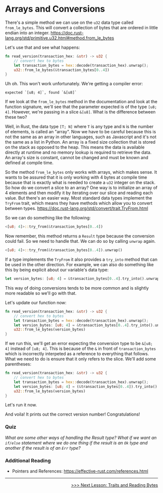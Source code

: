 # Arrays and Conversions

There's a simple method we can use on the `u32` data type called `from_le_bytes`. This will convert a collection of bytes that are ordered in little endian into an integer. https://doc.rust-lang.org/std/primitive.u32.html#method.from_le_bytes

Let's use that and see what happens:

```rust
fn read_version(transaction_hex: &str) -> u32 {
    // convert hex to bytes
    let transaction_bytes = hex::decode(transaction_hex).unwrap();
    u32::from_le_bytes(&transaction_bytes[0..4])
}
```

Uh oh. This won't work unfortunately. We're getting a compiler error:
```shell
expected `[u8; 4]`, found `&[u8]`
```

If we look at the `from_le_bytes` method in the documentation and look at the function signature, we'll see that the parameter expected is of the type `[u8; 4]`. However, we're passing in a slice `&[u8]`. What is the difference between these two?

Well, in Rust, the data type `[T; N]` where `T` is any type and `N` is the number of elements, is called an "array". Now we have to be careful because this is not the same as an array in other languages, such as Javascript and it's not the same as a list in Python. An array is a fixed size collection that is stored on the stack as opposed to the heap. This means the data is available directly at runtime and no memory lookup is required to retrieve the data. An array's size is constant, cannot be changed and must be known and defined at compile time. 

So the method `from_le_bytes` only works with arrays, which makes sense. It wants to be assured that it is only working with 4 bytes at compile time because that is exactly what is needed to create a `u32` integer on the stack. So how do we convert a slice to an array? One way is to initialize an array of 4 elements and then modify it by iterating over our slice and reading each value. But there's an easier way. Most standard data types implement the `TryFrom` trait, which means they have methods which allow you to convert between types. https://doc.rust-lang.org/std/convert/trait.TryFrom.html

So we can do something like the following:
```rust
<[u8; 4]>::try_from(&transaction_bytes[0..4])
```

Now remember, this method returns a `Result` type because the conversion could fail. So we need to handle that. We can do so by calling `unwrap` again.

```rust
<[u8; 4]>::try_from(&transaction_bytes[0..4]).unwrap()
```

If a type implements the `TryFrom` it also provides a `try_into` method that can be used in the other direction. For example, we can also do something like this by being explicit about our variable's data type:

```rust
let version_bytes: [u8; 4] = &transaction_bytes[0..4].try_into().unwrap();
```

This way of doing conversions tends to be more common and is slightly more readable so we'll go with that. 

Let's update our function now:
```rust
fn read_version(transaction_hex: &str) -> u32 {
    // convert hex to bytes
    let transaction_bytes = hex::decode(transaction_hex).unwrap();
    let version_bytes: [u8; 4] = &transaction_bytes[0..4].try_into().unwrap();
    u32::from_le_bytes(version_bytes)
}
```

If we run this, we'll get an error expecting the conversion type to be `&[u8; 4]` instead of `[u8; 4]`. This is because of the `&` in front of `transaction_bytes` which is incorrectly interpeted as a reference to everything that follows. What we need to do is ensure that it only refers to the slice. We'll add some parentheses:

```rust
fn read_version(transaction_hex: &str) -> u32 {
    // convert hex to bytes
    let transaction_bytes = hex::decode(transaction_hex).unwrap();
    let version_bytes: [u8; 4] = (&transaction_bytes[0..4]).try_into().unwrap();
    u32::from_le_bytes(version_bytes)
}
```

Let's run it now. 

And voila! It prints out the correct version number! Congratulations!

### Quiz
*What are some other ways of handling the Result type? What if we want an `if/else` statement where we do one thing if the result is an `Ok` type and another if the result is of an `Err` type?*

### Additional Reading
* Pointers and References: https://effective-rust.com/references.html

----------------------------------------------------------------------------------------------------------------------------------------------------

<div style="text-align: right">
    <p align="right"><a href="08_traits_and_reading_bytes.md">>>> Next Lesson: Traits and Reading Bytes</a></p>
</div>
